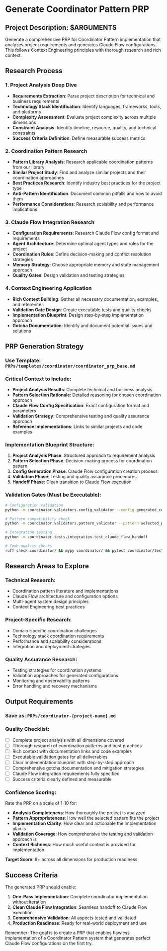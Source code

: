 # Generate Coordinator Pattern PRP

## Project Description: $ARGUMENTS

Generate a comprehensive PRP for Coordinator Pattern implementation that analyzes project requirements and generates Claude Flow configurations. This follows Context Engineering principles with thorough research and rich context.

## Research Process

### 1. Project Analysis Deep Dive
- **Requirements Extraction**: Parse project description for technical and business requirements
- **Technology Stack Identification**: Identify languages, frameworks, tools, and platforms
- **Complexity Assessment**: Evaluate project complexity across multiple dimensions
- **Constraint Analysis**: Identify timeline, resource, quality, and technical constraints
- **Success Criteria Definition**: Define measurable success metrics

### 2. Coordination Pattern Research
- **Pattern Library Analysis**: Research applicable coordination patterns from our library
- **Similar Project Study**: Find and analyze similar projects and their coordination approaches
- **Best Practices Research**: Identify industry best practices for the project type
- **Anti-Pattern Identification**: Document common pitfalls and how to avoid them
- **Performance Considerations**: Research scalability and performance implications

### 3. Claude Flow Integration Research
- **Configuration Requirements**: Research Claude Flow config format and requirements
- **Agent Architecture**: Determine optimal agent types and roles for the project
- **Coordination Rules**: Define decision-making and conflict resolution strategies
- **Memory Strategy**: Choose appropriate memory and state management approach
- **Quality Gates**: Design validation and testing strategies

### 4. Context Engineering Application
- **Rich Context Building**: Gather all necessary documentation, examples, and references
- **Validation Gate Design**: Create executable tests and quality checks
- **Implementation Blueprint**: Design step-by-step implementation approach
- **Gotcha Documentation**: Identify and document potential issues and solutions

## PRP Generation Strategy

### Use Template: `PRPs/templates/coordinator/coordinator_prp_base.md`

### Critical Context to Include:
- **Project Analysis Results**: Complete technical and business analysis
- **Pattern Selection Rationale**: Detailed reasoning for chosen coordination approach
- **Claude Flow Config Specification**: Exact configuration format and parameters
- **Validation Strategy**: Comprehensive testing and quality assurance approach
- **Reference Implementations**: Links to similar projects and code examples

### Implementation Blueprint Structure:
1. **Project Analysis Phase**: Structured approach to requirement analysis
2. **Pattern Selection Phase**: Decision-making process for coordination pattern
3. **Config Generation Phase**: Claude Flow configuration creation process
4. **Validation Phase**: Testing and quality assurance procedures
5. **Handoff Phase**: Clean transition to Claude Flow execution

### Validation Gates (Must be Executable):
```bash
# Configuration validation
python -m coordinator.validators.config_validator --config generated_config.json

# Pattern compatibility check
python -m coordinator.validators.pattern_validator --pattern selected_pattern.json

# Integration testing
python -m coordinator.tests.integration.test_claude_flow_handoff

# Code quality checks
ruff check coordinator/ && mypy coordinator/ && pytest coordinator/tests/ -v
```

## Research Areas to Explore

### Technical Research:
- Coordination pattern literature and implementations
- Claude Flow architecture and configuration options
- Multi-agent system design principles
- Context Engineering best practices

### Project-Specific Research:
- Domain-specific coordination challenges
- Technology stack coordination requirements
- Performance and scalability considerations
- Integration and deployment strategies

### Quality Assurance Research:
- Testing strategies for coordination systems
- Validation approaches for generated configurations
- Monitoring and observability patterns
- Error handling and recovery mechanisms

## Output Requirements

### Save as: `PRPs/coordinator-{project-name}.md`

### Quality Checklist:
- [ ] Complete project analysis with all dimensions covered
- [ ] Thorough research of coordination patterns and best practices
- [ ] Rich context with documentation links and code examples
- [ ] Executable validation gates for all deliverables
- [ ] Clear implementation blueprint with step-by-step approach
- [ ] Comprehensive gotcha documentation and mitigation strategies
- [ ] Claude Flow integration requirements fully specified
- [ ] Success criteria clearly defined and measurable

### Confidence Scoring:
Rate the PRP on a scale of 1-10 for:
- **Analysis Completeness**: How thoroughly the project is analyzed
- **Pattern Appropriateness**: How well the selected pattern fits the project
- **Implementation Clarity**: How clear and actionable the implementation plan is
- **Validation Coverage**: How comprehensive the testing and validation approach is
- **Context Richness**: How much useful context is provided for implementation

**Target Score**: 8+ across all dimensions for production readiness

## Success Criteria

The generated PRP should enable:
1. **One-Pass Implementation**: Complete coordinator implementation without iteration
2. **Clean Claude Flow Integration**: Seamless handoff to Claude Flow execution
3. **Comprehensive Validation**: All aspects tested and validated
4. **Production Readiness**: Ready for real-world deployment and use

Remember: The goal is to create a PRP that enables flawless implementation of a Coordinator Pattern system that generates perfect Claude Flow configurations on the first try.
